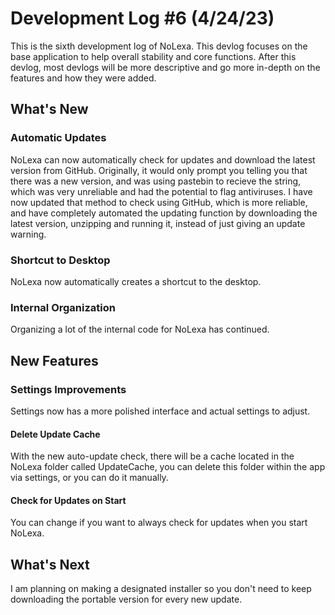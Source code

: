 # Development Log #6 (4/24/23)
This is the sixth development log of NoLexa. This devlog focuses on the base application to help overall stability and core functions. After this devlog, most devlogs will be more descriptive and go more in-depth on the features and how they were added.


## What's New

### Automatic Updates
NoLexa can now automatically check for updates and download the latest version from GitHub. Originally, it would only prompt you telling you that there was a new version, and was using pastebin to recieve the string, which was very unreliable and had the potential to flag antiviruses.
I have now updated that method to check using GitHub, which is more reliable, and have completely automated the updating function by downloading the latest version, unzipping and running it, instead of just giving an update warning.

### Shortcut to Desktop
NoLexa now automatically creates a shortcut to the desktop.

### Internal Organization
Organizing a lot of the internal code for NoLexa has continued.

## New Features

### Settings Improvements
Settings now has a more polished interface and actual settings to adjust.
#### Delete Update Cache
With the new auto-update check, there will be a cache located in the NoLexa folder called UpdateCache, you can delete this folder within the app via settings, or you can do it manually.
#### Check for Updates on Start
You can change if you want to always check for updates when you start NoLexa.


## What's Next
I am planning on making a designated installer so you don't need to keep downloading the portable version for every new update.



